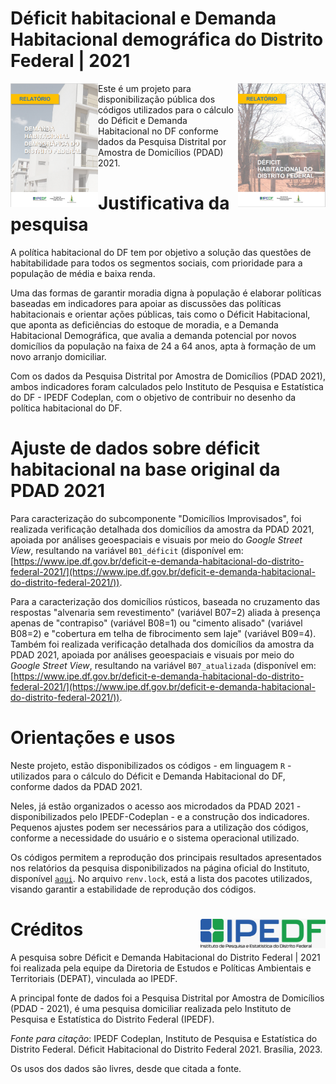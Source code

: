 # Déficit habitacional e Demanda Habitacional demográfica do Distrito Federal | 2021

<img align="right" src="images/capa-deficit.PNG" alt="logo" width="140"> 
<img align="left" src="images/capa-demanda.PNG" alt="logo-demanda" width="140"> 


Este é um projeto para disponibilização pública dos códigos utilizados para o cálculo do Déficit e Demanda Habitacional no DF conforme dados da Pesquisa Distrital por Amostra de Domicílios (PDAD) 2021.

# Justificativa da pesquisa

A política habitacional do DF tem por objetivo a solução das questões de habitabilidade para todos os segmentos sociais, com prioridade para a população de média e baixa renda.


Uma das formas de garantir moradia digna à população é elaborar políticas baseadas em indicadores para apoiar as discussões das políticas habitacionais e orientar ações públicas, tais como o Déficit Habitacional, que aponta as deficiências do estoque de moradia, e a Demanda Habitacional Demográfica, que avalia a demanda potencial por novos domicílios da população na faixa de 24 a 64 anos, apta à formação de um novo arranjo domiciliar.


Com os dados da Pesquisa Distrital por Amostra de Domicílios (PDAD 2021), ambos indicadores foram calculados pelo Instituto de Pesquisa e Estatística do DF - IPEDF Codeplan, com o objetivo de contribuir no desenho da política habitacional do DF.

# Ajuste de dados sobre déficit habitacional na base original da PDAD 2021

Para caracterização do subcomponente "Domicílios Improvisados", foi realizada verificação detalhada dos domicílios da amostra da PDAD 2021, apoiada por análises geoespaciais e visuais por meio do *Google Street View*, resultando na variável `B01_déficit` (disponível em: [https://www.ipe.df.gov.br/deficit-e-demanda-habitacional-do-distrito-federal-2021/](https://www.ipe.df.gov.br/deficit-e-demanda-habitacional-do-distrito-federal-2021/)).

Para a caracterização dos domicílios rústicos, baseada no cruzamento das respostas "alvenaria sem revestimento" (variável B07=2) aliada à presença apenas de "contrapiso" (variável B08=1) ou "cimento alisado" (variável B08=2) e "cobertura em telha de fibrocimento sem laje" (variável B09=4). Também foi realizada verificação detalhada dos domicílios da amostra da PDAD 2021, apoiada por análises geoespaciais e visuais por meio do *Google Street View*, resultando na variável `B07_atualizada` (disponível em: [https://www.ipe.df.gov.br/deficit-e-demanda-habitacional-do-distrito-federal-2021/](https://www.ipe.df.gov.br/deficit-e-demanda-habitacional-do-distrito-federal-2021/)).


# Orientações e usos

Neste projeto, estão disponibilizados os códigos - em linguagem `R` - utilizados para o cálculo do Déficit e Demanda Habitacional do DF, conforme dados da PDAD 2021.

Neles, já estão organizados o acesso aos microdados da PDAD 2021 - disponibilizados pelo IPEDF-Codeplan - e a construção dos indicadores. Pequenos ajustes podem ser necessários para a utilização dos códigos, conforme a necessidade do usuário e o sistema operacional utilizado.

Os códigos permitem a reprodução dos principais resultados apresentados nos relatórios da pesquisa disponibilizados na página oficial do Instituto, disponível [`aqui`](https://www.ipe.df.gov.br/deficit-e-demanda-habitacional-do-distrito-federal-2021/). No arquivo `renv.lock`, está a lista dos pacotes utilizados, visando garantir a estabilidade de reprodução dos códigos.


# Créditos <img align="right" src="images/logo-colorida.jpeg" alt="ipedf" width="200">

A pesquisa sobre Déficit e Demanda Habitacional do Distrito Federal | 2021 foi realizada pela equipe da Diretoria de Estudos e Políticas Ambientais e Territoriais (DEPAT), vinculada ao IPEDF.

A principal fonte de dados foi a Pesquisa Distrital por Amostra de Domicílios (PDAD - 2021), é uma pesquisa domiciliar realizada pelo Instituto de Pesquisa e Estatística do Distrito Federal (IPEDF).

*Fonte para citação*: IPEDF Codeplan, Instituto de Pesquisa e Estatística do Distrito Federal. Déficit Habitacional do Distrito Federal 2021. Brasília, 2023.

Os usos dos dados são livres, desde que citada a fonte.
